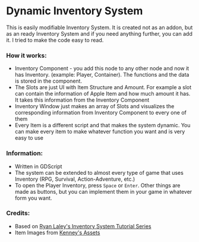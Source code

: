 # Dynamic Inventory System
This is easily modifiable Inventory System. It is created not as an addon, but as an ready Inventory System and if you need anything further, you can add it. I tried to make the code easy to read.

### How it works:
- Inventory Component - you add this node to any other node and now it has Inventory. (example: Player, Container). The functions and the data is stored in the component.
- The Slots are just UI with Item Structure and Amount. For example a slot can contain the information of Apple Item and how much amount it has. It takes this information from the Inventory Component
- Inventory Window just makes an array of Slots and visualizes the corresponding information from Inventory Component to every one of them
- Every Item is a different script and that makes the system dynamic. You can make every item to make whatever function you want and is very easy to use

### Information:
- Written in GDScript
- The system can be extended to almost every type of game that uses Inventory (RPG, Survival, Action-Adventure, etc.)
- To open the Player Inventory, press `Space` or `Enter`. Other things are made as buttons, but you can implement them in your game in whatever form you want.

### Credits:
- Based on [Ryan Laley's Inventory System Tutorial Series](https://www.youtube.com/watch?v=yxqSkFNAzE0&list=PL4G2bSPE_8uktjEdP4ZuRq5r2o4JMdZfM)
- Item Images from [Kenney's Assets](https://www.kenney.nl/assets/voxel-pack)